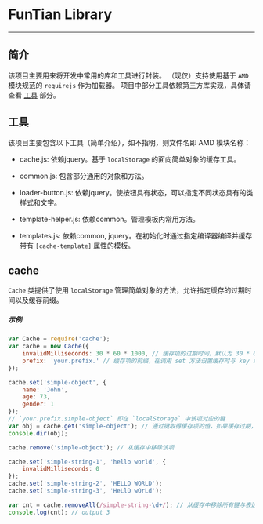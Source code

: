 # FunTian Library

---

## 简介

该项目主要用来将开发中常用的库和工具进行封装。
（现仅）支持使用基于 `AMD` 模块规范的 `requirejs` 作为加载器。
项目中部分工具依赖第三方库实现，具体请查看 [工具](#工具) 部分。


## 工具

该项目主要包含以下工具（简单介绍），如不指明，则文件名即 AMD 模块名称：

- cache.js: 依赖jquery。基于 `localStorage` 的面向简单对象的缓存工具。

- common.js: 包含部分通用的对象和方法。

- loader-button.js: 依赖jquery。使按钮具有状态，可以指定不同状态具有的类样式和文字。

- template-helper.js: 依赖common。管理模板内常用方法。

- templates.js: 依赖common, jquery。在初始化时通过指定编译器编译并缓存带有 `[cache-template]` 属性的模板。

## cache

`Cache` 类提供了使用 `localStorage` 管理简单对象的方法，允许指定缓存的过期时间以及缓存前缀。

##### 示例

``` javascript
var Cache = require('cache');
var cache = new Cache({
    invalidMilliseconds: 30 * 60 * 1000, // 缓存项的过期时间，默认为 30 * 60 * 1000 毫秒
    prefix: 'your.prefix.' // 缓存项的前缀，在调用 set 方法设置缓存时与 key 组合成为缓存的键。默认为 cache.
});

cache.set('simple-object', {
	name: 'John',
	age: 73,
	gender: 1
});
// `your.prefix.simple-object` 即在 `localStorage` 中该项对应的键
var obj = cache.get('simple-object'); // 通过键取得缓存项的值，如果缓存过期，将返回 `null`。
console.dir(obj);

cache.remove('simple-object'); // 从缓存中移除该项

cache.set('simple-string-1', 'hello world', {
	invalidMilliseconds: 0
});
cache.set('simple-string-2', 'HELLO WORLD');
cache.set('simple-string-3', 'HeLlO wOrLd');

var cnt = cache.removeAll(/simple-string-\d+/); // 从缓存中移除所有键与表达式匹配的项。参数为空指定前缀的，将构造一个以前缀字符串起始的正则表达式进行匹配，否则不会移除任何项
console.log(cnt); // output 3
```
